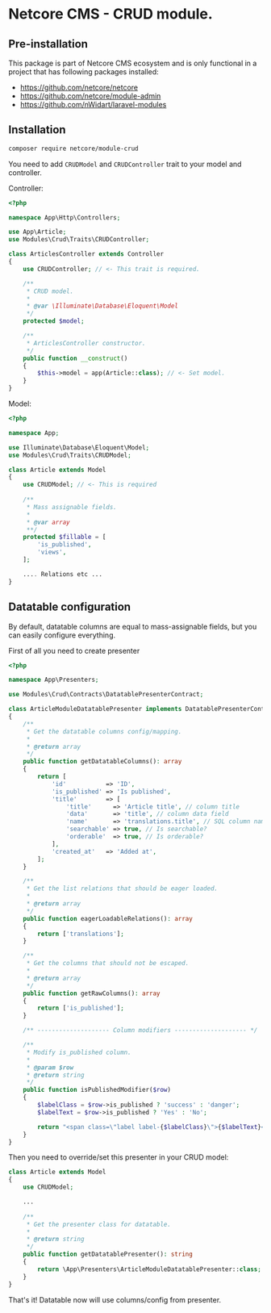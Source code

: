 # Netcore CMS - CRUD module.

## Pre-installation 
This package is part of Netcore CMS ecosystem and is only functional in a project that has following packages installed:

- https://github.com/netcore/netcore
- https://github.com/netcore/module-admin
- https://github.com/nWidart/laravel-modules

## Installation

```bash
composer require netcore/module-crud
```

You need to add `CRUDModel` and `CRUDController` trait to your model and controller.

Controller:
```php 
<?php

namespace App\Http\Controllers;

use App\Article;
use Modules\Crud\Traits\CRUDController;

class ArticlesController extends Controller
{
    use CRUDController; // <- This trait is required.

    /**
     * CRUD model.
     *
     * @var \Illuminate\Database\Eloquent\Model
     */
    protected $model;

    /**
     * ArticlesController constructor.
     */
    public function __construct()
    {
        $this->model = app(Article::class); // <- Set model.
    }
}
```

Model:
```php 
<?php

namespace App;

use Illuminate\Database\Eloquent\Model;
use Modules\Crud\Traits\CRUDModel;

class Article extends Model
{
    use CRUDModel; // <- This is required
    
    /**
     * Mass assignable fields. 
     *
     * @var array
     **/
    protected $fillable = [
        'is_published',
        'views',
    ];

    .... Relations etc ...
}
```

## Datatable configuration

By default, datatable columns are equal to mass-assignable fields, but you can easily configure everything.

First of all you need to create presenter
```php 
<?php

namespace App\Presenters;

use Modules\Crud\Contracts\DatatablePresenterContract;

class ArticleModuleDatatablePresenter implements DatatablePresenterContract
{
    /**
     * Get the datatable columns config/mapping.
     *
     * @return array
     */
    public function getDatatableColumns(): array
    {
        return [
            'id'           => 'ID',
            'is_published' => 'Is published',
            'title'        => [
                'title'      => 'Article title', // column title
                'data'       => 'title', // column data field
                'name'       => 'translations.title', // SQL column name
                'searchable' => true, // Is searchable?
                'orderable'  => true, // Is orderable?
            ],
            'created_at'   => 'Added at',
        ];
    }

    /**
     * Get the list relations that should be eager loaded.
     *
     * @return array
     */
    public function eagerLoadableRelations(): array
    {
        return ['translations'];
    }

    /**
     * Get the columns that should not be escaped.
     *
     * @return array
     */
    public function getRawColumns(): array
    {
        return ['is_published'];
    }

    /** -------------------- Column modifiers -------------------- */

    /**
     * Modify is_published column.
     *
     * @param $row
     * @return string
     */
    public function isPublishedModifier($row)
    {
        $labelClass = $row->is_published ? 'success' : 'danger';
        $labelText = $row->is_published ? 'Yes' : 'No';

        return "<span class=\"label label-{$labelClass}\">{$labelText}</span>";
    }
}
```

Then you need to override/set this presenter in your CRUD model:
```php 
class Article extends Model
{
    use CRUDModel;

    ...
    
    /**
     * Get the presenter class for datatable.
     *
     * @return string
     */
    public function getDatatablePresenter(): string
    {
        return \App\Presenters\ArticleModuleDatatablePresenter::class;
    }
}
```

That's it! Datatable now will use columns/config from presenter.
